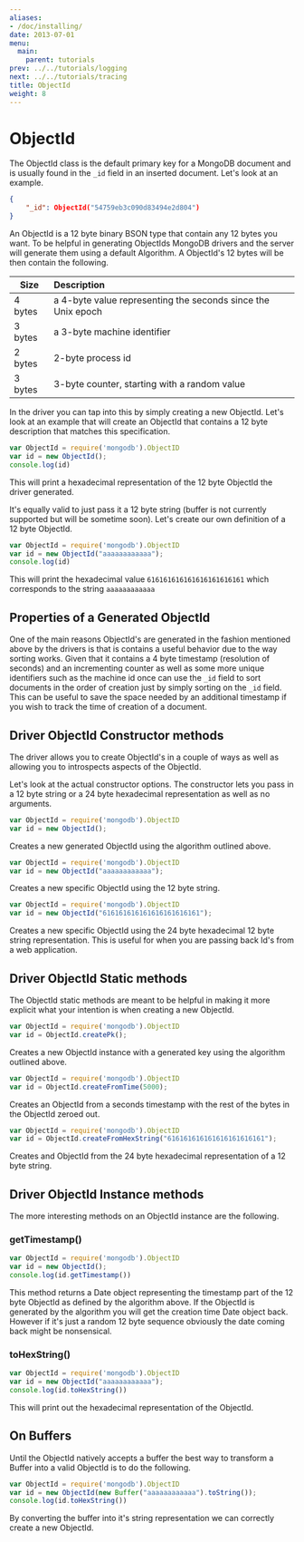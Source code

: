 ```yaml
---
aliases:
- /doc/installing/
date: 2013-07-01
menu:
  main:
    parent: tutorials
prev: ../../tutorials/logging
next: ../../tutorials/tracing
title: ObjectId
weight: 8
---
```

# ObjectId

The ObjectId class is the default primary key for a MongoDB document and is usually found in the `_id` field in an inserted document. Let's look at an example.

```json
{
    "_id": ObjectId("54759eb3c090d83494e2d804")
}
```

An ObjectId is a 12 byte binary BSON type that contain any 12 bytes you want. To be helpful in generating ObjectIds MongoDB drivers and the server will generate them using a default Algorithm. A ObjectId's 12 bytes will be then contain the following.

| Size          | Description                                                |
| ------------- |:-----------------------------------------------------------|
| 4 bytes       | a 4-byte value representing the seconds since the Unix epoch |
| 3 bytes       | a 3-byte machine identifier|
| 2 bytes       | 2-byte process id|
| 3 bytes       | 3-byte counter, starting with a random value|

In the driver you can tap into this by simply creating a new ObjectId. Let's look at an example that will create an ObjectId that contains a 12 byte description that matches this specification.

```javascript
var ObjectId = require('mongodb').ObjectID
var id = new ObjectId();
console.log(id)
```

This will print a hexadecimal representation of the 12 byte ObjectId the driver generated.

It's equally valid to just pass it a 12 byte string (buffer is not currently supported but will be sometime soon). Let's create our own definition of a 12 byte ObjectId.

```javascript
var ObjectId = require('mongodb').ObjectID
var id = new ObjectId("aaaaaaaaaaaa");
console.log(id)
```

This will print the hexadecimal value `616161616161616161616161` which corresponds to the string `aaaaaaaaaaaa`

## Properties of a Generated ObjectId

One of the main reasons ObjectId's are generated in the fashion mentioned above by the drivers is that is contains a useful behavior due to the way sorting works. Given that it contains a 4 byte timestamp (resolution of seconds) and an incrementing counter as well as some more unique identifiers such as the machine id once can use the `_id` field to sort documents in the order of creation just by simply sorting on the `_id` field. This can be useful to save the space needed by an additional timestamp if you wish to track the time of creation of a document.

## Driver ObjectId Constructor methods

The driver allows you to create ObjectId's in a couple of ways as well as allowing you to introspects aspects of the ObjectId.

Let's look at the actual constructor options. The constructor lets you pass in a 12 byte string or a 24 byte hexadecimal representation as well as no arguments.

```javascript
var ObjectId = require('mongodb').ObjectID
var id = new ObjectId();
```

Creates a new generated ObjectId using the algorithm outlined above.

```javascript
var ObjectId = require('mongodb').ObjectID
var id = new ObjectId("aaaaaaaaaaaa");
```

Creates a new specific ObjectId using the 12 byte string.

```javascript
var ObjectId = require('mongodb').ObjectID
var id = new ObjectId("616161616161616161616161");
```

Creates a new specific ObjectId using the 24 byte hexadecimal 12 byte string representation. This is useful for when you are passing back Id's from a web application.

## Driver ObjectId Static methods

The ObjectId static methods are meant to be helpful in making it more explicit what your intention is when creating a new ObjectId.

```javascript
var ObjectId = require('mongodb').ObjectID
var id = ObjectId.createPk();
```

Creates a new ObjectId instance with a generated key using the algorithm outlined above.

```javascript
var ObjectId = require('mongodb').ObjectID
var id = ObjectId.createFromTime(5000);
```

Creates an ObjectId from a seconds timestamp with the rest of the bytes in the ObjectId zeroed out.

```javascript
var ObjectId = require('mongodb').ObjectID
var id = ObjectId.createFromHexString("616161616161616161616161");
```

Creates and ObjectId from the 24 byte hexadecimal representation of a 12 byte string.

## Driver ObjectId Instance methods

The more interesting methods on an ObjectId instance are the following.

### getTimestamp()

```javascript
var ObjectId = require('mongodb').ObjectID
var id = new ObjectId();
console.log(id.getTimestamp())
```

This method returns a Date object representing the timestamp part of the 12 byte ObjectId as defined by the algorithm above. If the ObjectId is generated by the algorithm you will get the creation time Date object back. However if it's just a random 12 byte sequence obviously the date coming back might be nonsensical.

### toHexString()

```javascript
var ObjectId = require('mongodb').ObjectID
var id = new ObjectId("aaaaaaaaaaaa");
console.log(id.toHexString())
```

This will print out the hexadecimal representation of the ObjectId.

## On Buffers

Until the ObjectId natively accepts a buffer the best way to transform a Buffer into a valid ObjectId is to do the following.

```javascript
var ObjectId = require('mongodb').ObjectID
var id = new ObjectId(new Buffer("aaaaaaaaaaaa").toString());
console.log(id.toHexString())
```

By converting the buffer into it's string representation we can correctly create a new ObjectId.